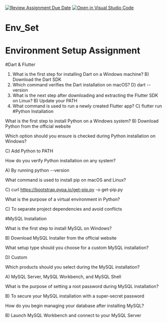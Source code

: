 [![Review Assignment Due Date](https://classroom.github.com/assets/deadline-readme-button-22041afd0340ce965d47ae6ef1cefeee28c7c493a6346c4f15d667ab976d596c.svg)](https://classroom.github.com/a/vnsr1XuU)
[![Open in Visual Studio Code](https://classroom.github.com/assets/open-in-vscode-2e0aaae1b6195c2367325f4f02e2d04e9abb55f0b24a779b69b11b9e10269abc.svg)](https://classroom.github.com/online_ide?assignment_repo_id=15639736&assignment_repo_type=AssignmentRepo)
# Env_Set

# Environment Setup Assignment

#Dart & Flutter

1. What is the first step for installing Dart on a Windows machine?
B) Download the Dart SDK
2. Which command verifies the Dart installation on macOS?
D) dart --version
3. What is the next step after downloading and extracting the Flutter SDK on Linux?
B) Update your PATH
4. What command is used to run a newly created Flutter app?
C) flutter run
#Python Installation

What is the first step to install Python on a Windows system?
B) Download Python from the official website

Which option should you ensure is checked during Python installation on Windows?

C) Add Python to PATH

How do you verify Python installation on any system?

A) By running python --version

What command is used to install pip on macOS and Linux?

C) curl https://bootstrap.pypa.io/get-pip.py -o get-pip.py

What is the purpose of a virtual environment in Python?

C) To separate project dependencies and avoid conflicts

#MySQL Installation

What is the first step to install MySQL on Windows?

B) Download MySQL Installer from the official website

What setup type should you choose for a custom MySQL installation?

D) Custom

Which products should you select during the MySQL installation?

A) MySQL Server, MySQL Workbench, and MySQL Shell

What is the purpose of setting a root password during MySQL installation?

B) To secure your MySQL installation with a super-secret password

How do you begin managing your database after installing MySQL?

B) Launch MySQL Workbench and connect to your MySQL Server
